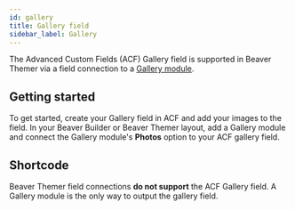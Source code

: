```yaml
---
id: gallery
title: Gallery field
sidebar_label: Gallery
---
```


The Advanced Custom Fields (ACF) Gallery field is supported in Beaver Themer via a field connection to a [Gallery module](/beaver-builder/modules/gallery/).

## Getting started

To get started, create your Gallery field in ACF and add your images to the field. In your Beaver Builder or Beaver Themer layout, add a Gallery module and connect the Gallery module's **Photos** option to your ACF gallery field.

## Shortcode

Beaver Themer field connections **do not support** the ACF Gallery field. A Gallery module is the only way to output the gallery field.
